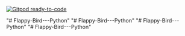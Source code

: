 [![Gitpod ready-to-code](https://img.shields.io/badge/Gitpod-ready--to--code-blue?logo=gitpod)](https://gitpod.io/#https://github.com/kulhado0/Flappy-Bird---Python)

"# Flappy-Bird---Python" 
"# Flappy-Bird---Python" 
"# Flappy-Bird---Python" 
"# Flappy-Bird---Python" 
